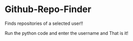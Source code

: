 # Github-Repo-Finder
Finds repositories  of a selected user!!

Run the python code and enter the username and That is it!
